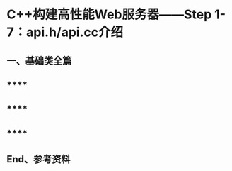 
# **C++构建高性能Web服务器——Step 1-7：api.h/api.cc介绍**

## **一、基础类全篇**
## ****

## ****

## ****

## **End、参考资料**